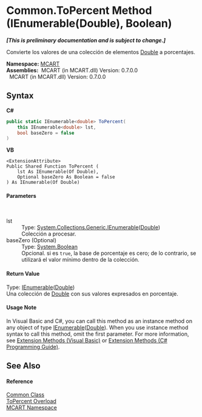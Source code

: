 # Common.ToPercent Method (IEnumerable(Double), Boolean)
 _**\[This is preliminary documentation and is subject to change.\]**_

Convierte los valores de una colección de elementos <a href="http://msdn2.microsoft.com/es-es/library/643eft0t" target="_blank">Double</a> a porcentajes.

**Namespace:**&nbsp;<a href="89e7854f-fe6f-d208-fb0c-b17953422852">MCART</a><br />**Assemblies:**&nbsp;&nbsp;MCART (in MCART.dll) Version: 0.7.0.0<br />&nbsp;&nbsp;MCART (in MCART.dll) Version: 0.7.0.0<br />

## Syntax

**C#**<br />
``` C#
public static IEnumerable<double> ToPercent(
	this IEnumerable<double> lst,
	bool baseZero = false
)
```

**VB**<br />
``` VB
<ExtensionAttribute>
Public Shared Function ToPercent ( 
	lst As IEnumerable(Of Double),
	Optional baseZero As Boolean = false
) As IEnumerable(Of Double)
```


#### Parameters
&nbsp;<dl><dt>lst</dt><dd>Type: <a href="http://msdn2.microsoft.com/es-es/library/9eekhta0" target="_blank">System.Collections.Generic.IEnumerable</a>(<a href="http://msdn2.microsoft.com/es-es/library/643eft0t" target="_blank">Double</a>)<br />Colección a procesar.</dd><dt>baseZero (Optional)</dt><dd>Type: <a href="http://msdn2.microsoft.com/es-es/library/a28wyd50" target="_blank">System.Boolean</a><br />Opcional. si es `true`, la base de porcentaje es cero; de lo contrario, se utilizará el valor mínimo dentro de la colección.</dd></dl>

#### Return Value
Type: <a href="http://msdn2.microsoft.com/es-es/library/9eekhta0" target="_blank">IEnumerable</a>(<a href="http://msdn2.microsoft.com/es-es/library/643eft0t" target="_blank">Double</a>)<br />Una colección de <a href="http://msdn2.microsoft.com/es-es/library/643eft0t" target="_blank">Double</a> con sus valores expresados en porcentaje.

#### Usage Note
In Visual Basic and C#, you can call this method as an instance method on any object of type <a href="http://msdn2.microsoft.com/es-es/library/9eekhta0" target="_blank">IEnumerable</a>(<a href="http://msdn2.microsoft.com/es-es/library/643eft0t" target="_blank">Double</a>). When you use instance method syntax to call this method, omit the first parameter. For more information, see <a href="http://msdn.microsoft.com/en-us/library/bb384936.aspx">Extension Methods (Visual Basic)</a> or <a href="http://msdn.microsoft.com/en-us/library/bb383977.aspx">Extension Methods (C# Programming Guide)</a>.

## See Also


#### Reference
<a href="2fd80ad6-3642-bb7d-ce7a-ef1284d6d716">Common Class</a><br /><a href="2530d21a-faf8-e8b5-1cc2-1920d91c1321">ToPercent Overload</a><br /><a href="89e7854f-fe6f-d208-fb0c-b17953422852">MCART Namespace</a><br />